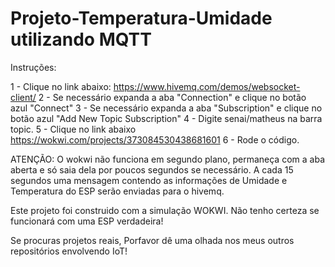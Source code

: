 # Projeto-Temperatura-Umidade utilizando MQTT

Instruções:

1 - Clique no link abaixo: 
https://www.hivemq.com/demos/websocket-client/
2 - Se necessário expanda a aba "Connection" e clique no botão azul "Connect"
3 - Se necessário expanda a aba "Subscription" e clique no botão azul "Add New Topic Subscription"
4 - Digite senai/matheus na barra topic.
5 - Clique no link abaixo
https://wokwi.com/projects/373084530438681601
6 - Rode o código.

ATENÇÃO: O wokwi não funciona em segundo plano, permaneça com a aba aberta e só saia dela por poucos segundos se necessário.
A cada 15 segundos uma mensagem contendo as informações de Umidade e Temperatura do ESP serão enviadas para o hivemq. 

Este projeto foi construido com a simulação WOKWI. Não tenho certeza se funcionará com uma ESP verdadeira!

Se procuras projetos reais, Porfavor dê uma olhada nos meus outros repositórios envolvendo IoT!
